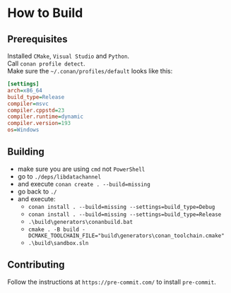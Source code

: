 # How to Build

## Prerequisites

Installed `CMake`, `Visual Studio` and `Python`.\
Call `conan profile detect`.\
Make sure the `~/.conan/profiles/default` looks like this:

```ini
[settings]
arch=x86_64
build_type=Release
compiler=msvc
compiler.cppstd=23
compiler.runtime=dynamic
compiler.version=193
os=Windows
```

## Building

- make sure you are using `cmd` not `PowerShell`
- go to `./deps/libdatachannel`
- and execute `conan create . --build=missing`
- go back to `./`
- and execute:
  - `conan install . --build=missing --settings=build_type=Debug`
  - `conan install . --build=missing --settings=build_type=Release`
  - `.\build\generators\conanbuild.bat`
  - `cmake . -B build -DCMAKE_TOOLCHAIN_FILE="build\generators\conan_toolchain.cmake"`
  - `.\build\sandbox.sln`

## Contributing

Follow the instructions at `https://pre-commit.com/` to install `pre-commit`.
